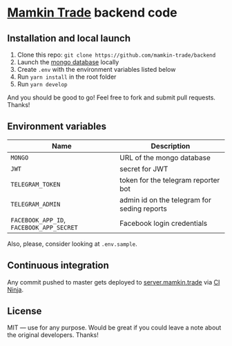 # [Mamkin Trade](https://mamkin.trade) backend code

## Installation and local launch

1. Clone this repo: `git clone https://github.com/mamkin-trade/backend`
2. Launch the [mongo database](https://www.mongodb.com/) locally
3. Create `.env` with the environment variables listed below
4. Run `yarn install` in the root folder
5. Run `yarn develop`

And you should be good to go! Feel free to fork and submit pull requests. Thanks!

## Environment variables

| Name                                     | Description                                 |
| ---------------------------------------- | ------------------------------------------- |
| `MONGO`                                  | URL of the mongo database                   |
| `JWT`                                    | secret for JWT                              |
| `TELEGRAM_TOKEN`                         | token for the telegram reporter bot         |
| `TELEGRAM_ADMIN`                         | admin id on the telegram for seding reports |
| `FACEBOOK_APP_ID`, `FACEBOOK_APP_SECRET` | Facebook login credentials                  |

Also, please, consider looking at `.env.sample`.

## Continuous integration

Any commit pushed to master gets deployed to [server.mamkin.trade](https://server.mamkin.trade) via [CI Ninja](https://github.com/backmeupplz/ci-ninja).

## License

MIT — use for any purpose. Would be great if you could leave a note about the original developers. Thanks!
